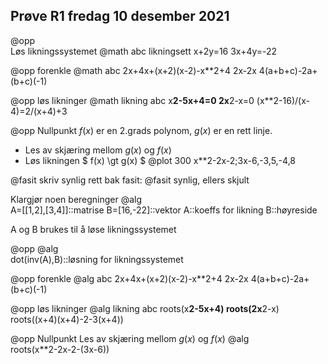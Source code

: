 ## Prøve R1 fredag 10 desember 2021

@opp  
Løs likningssystemet
@math abc likningsett
x+2y=16
3x+4y=-22


@opp  forenkle
@math abc
2x+4x+(x+2)(x-2)-x**2+4
2x-2x
4(a+b+c)-2a+(b+c)(-1)

@opp løs likninger
@math likning abc
x**2-5x+4=0
2x**2-x=0
(x**2-16)/(x-4)=2/(x+4)+3


@opp Nullpunkt
$f(x)$ er en 2.grads polynom, $g(x)$ er en rett linje.
* Les av skjæring mellom $g(x)$ og $f(x)$
* Løs likningen $ f(x) \gt g(x) $
@plot 300
x**2-2x-2;3x-6,-3,5,-4,8


@fasit skriv synlig rett bak fasit: @fasit synlig, ellers skjult


Klargjør noen beregninger
@alg  
A=[[1,2],[3,4]]::matrise
B=[16,-22]::vektor
A::koeffs for likning
B::høyreside

A og B brukes til å løse likningssystemet

@opp
@alg  
dot(inv(A),B)::løsning for likningssystemet

@opp  forenkle
@alg abc
2x+4x+(x+2)(x-2)-x**2+4
2x-2x
4(a+b+c)-2a+(b+c)(-1)

@opp løs likninger
@alg likning abc
roots(x**2-5x+4)
roots(2x**2-x)
roots((x+4)(x+4)-2-3(x+4))



@opp Nullpunkt
Les av skjæring mellom $g(x)$ og $f(x)$
@alg  
roots(x**2-2x-2-(3x-6))
